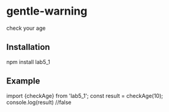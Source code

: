 # gentle-warning
check your age

## Installation
npm install lab5_1

## Example
import {checkAge} from 'lab5_1';
const result = checkAge(10);
console.log(result) //false
